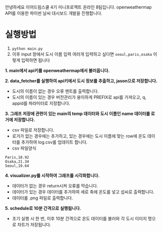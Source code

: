 
안녕하세요 이어드림스쿨 4기 미니프로젝트 온라인 8팀입니다.
openweathermap API를 이용한 파이썬 날씨 대시보드 개발을 진행합니다.

# 실행방법
1. `python main.py`
2. 이후 input 창에서 도시 이름 입력
   여러개 입력하고 싶다면 `seoul,paris,osaka` 이렇게 입력하면 됩니다

**1. main에서 api키를 openweathermap에서 불러옵니다.**

**2. data_fetcher를 실행하여 api키에서 도시 정보를 추출하고, jason으로 저장합니다.**
- 도시의 이름이 없는 경우 오류 멘트를 출력합니다.
- 도시의 이름이 있는 경우 버전관리가 용이하게 PREFIX로 api를 가져오고, q, appid를 파라미터로 지정합니다.

**3. 그래프 저장에 관련이 있는 main의 temp 데이터와 도시 이름인 name 데이터를 로거에 저장합니다.**
- csv 파일로 저장합니다.
- 로거가 없는 경우에는 추가하고, 있는 경우에는 도시 이름에 맞는 row에 온도 데이터를 추가하여 log.csv를 업데이트 합니다.
- csv 파일양식
```
Paris,18.92
Osaka,21.34
Seoul,19.64
```
  
**4. visualizer.py를 시작하여 그래프를 시각화합니다.**
- 데이터가 없는 경우 return시켜 오류를 막습니다.
- 데이터가 있는 경우 데이터를 추가하여 세로 축에 온도를 넣고 섭씨로 출력합니다.
- 데이터를 .png 파일로 출력합니다.

**5. schedule로 10분 간격으로 실행됩니다.**
- 초기 실행 시 한 번, 이후 10분 간격으로 온도 데이터를 불러와 각 도시 이미지 명으로 차트가 저장됩니다.
